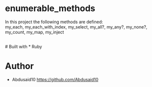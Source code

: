 # enumerable_methods
In this project the following methods are defined: 
<br>
my_each, my_each_with_index, my_select, my_all?, my_any?, my_none?, my_count, my_map, my_inject

<br>
# Built with
* Ruby

# Author
* Abdusaid10 https://github.com/Abdusaid10